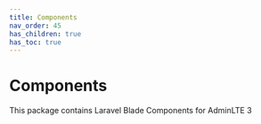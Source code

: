 ```yaml
---
title: Components
nav_order: 45
has_children: true
has_toc: true
---
```


# Components

This package contains Laravel Blade Components for AdminLTE 3